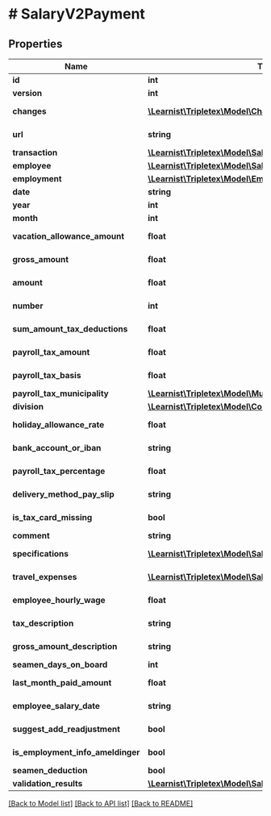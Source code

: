 # # SalaryV2Payment

## Properties

Name | Type | Description | Notes
------------ | ------------- | ------------- | -------------
**id** | **int** |  | [optional]
**version** | **int** |  | [optional]
**changes** | [**\Learnist\Tripletex\Model\Change[]**](Change.md) |  | [optional] [readonly]
**url** | **string** |  | [optional] [readonly]
**transaction** | [**\Learnist\Tripletex\Model\SalaryV2Transaction**](SalaryV2Transaction.md) |  | [optional]
**employee** | [**\Learnist\Tripletex\Model\SalaryV2Employee**](SalaryV2Employee.md) |  |
**employment** | [**\Learnist\Tripletex\Model\Employment**](Employment.md) |  |
**date** | **string** | Voucher date. | [optional]
**year** | **int** |  | [optional]
**month** | **int** |  | [optional]
**vacation_allowance_amount** | **float** |  | [optional] [readonly]
**gross_amount** | **float** |  | [optional] [readonly]
**amount** | **float** |  | [optional] [readonly]
**number** | **int** |  | [optional] [readonly]
**sum_amount_tax_deductions** | **float** |  | [optional] [readonly]
**payroll_tax_amount** | **float** |  | [optional] [readonly]
**payroll_tax_basis** | **float** |  | [optional] [readonly]
**payroll_tax_municipality** | [**\Learnist\Tripletex\Model\Municipality**](Municipality.md) |  | [optional]
**division** | [**\Learnist\Tripletex\Model\Company**](Company.md) |  | [optional]
**holiday_allowance_rate** | **float** |  | [optional] [readonly]
**bank_account_or_iban** | **string** |  | [optional] [readonly]
**payroll_tax_percentage** | **float** |  | [optional] [readonly]
**delivery_method_pay_slip** | **string** |  | [optional] [readonly]
**is_tax_card_missing** | **bool** |  | [optional] [readonly]
**comment** | **string** |  | [optional]
**specifications** | [**\Learnist\Tripletex\Model\SalaryV2Specification[]**](SalaryV2Specification.md) | Link to salary specifications. | [optional]
**travel_expenses** | [**\Learnist\Tripletex\Model\SalaryV2TravelExpense[]**](SalaryV2TravelExpense.md) | Link to salary specifications. | [optional]
**employee_hourly_wage** | **float** |  | [optional] [readonly]
**tax_description** | **string** |  | [optional] [readonly]
**gross_amount_description** | **string** |  | [optional] [readonly]
**seamen_days_on_board** | **int** |  | [optional]
**last_month_paid_amount** | **float** |  | [optional] [readonly]
**employee_salary_date** | **string** |  | [optional] [readonly]
**suggest_add_readjustment** | **bool** |  | [optional] [readonly]
**is_employment_info_ameldinger** | **bool** |  | [optional] [readonly]
**seamen_deduction** | **bool** |  | [optional]
**validation_results** | [**\Learnist\Tripletex\Model\SalaryV2PaymentValidationResult**](SalaryV2PaymentValidationResult.md) |  | [optional]

[[Back to Model list]](../../README.md#models) [[Back to API list]](../../README.md#endpoints) [[Back to README]](../../README.md)
